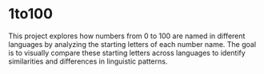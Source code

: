 # 1to100
This project explores how numbers from 0 to 100 are named in different languages by analyzing the starting letters of each number name. The goal is to visually compare these starting letters across languages to identify similarities and differences in linguistic patterns. 
